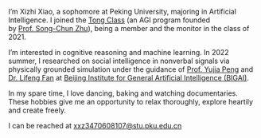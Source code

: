 I’m Xizhi Xiao, a sophomore at Peking University, majoring in Artificial Intelligence. I joined the [Tong Class](https://tongclass.ac.cn/) (an AGI program founded by [Prof. Song-Chun Zhu](http://www.stat.ucla.edu/~sczhu/)), being a member and the monitor in the class of 2021.

I’m interested in cognitive reasoning and machine learning. In 2022 summer, I researched on social intelligence in nonverbal signals via physically grounded simulation under the guidance of [Prof. Yujia Peng](https://www.psy.pku.edu.cn/english/people/faculty/professor/yujiapeng/index.htm) and [Dr. Lifeng Fan](https://lifengfan.github.io/) at [Beijing Institute for General Artificial Intelligence (BIGAI)](https://bigai.ai/).

In my spare time, I love dancing, baking and watching documentaries. These hobbies give me an opportunity to relax thoroughly, explore heartily and create freely.

I can be reached at xxz3470608107@stu.pku.edu.cn
